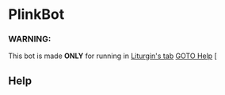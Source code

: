 # PlinkBot
### **WARNING:**
This bot is made **ONLY** for running in [Liturgin's tab](https://www.twitch.tv/liturgin)
[GOTO Help](#Help)
[
## Help
